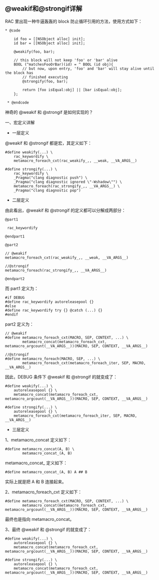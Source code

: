 ## @weakif和@strongif详解

RAC 里出现一种牛逼轰轰的 block 防止循环引用的方法，使用方式如下：

```
* @code

    id foo = [[NSObject alloc] init];
    id bar = [[NSObject alloc] init];

    @weakify(foo, bar);

    // this block will not keep 'foo' or 'bar' alive
    BOOL (^matchesFooOrBar)(id) = ^ BOOL (id obj){
        // but now, upon entry, 'foo' and 'bar' will stay alive until the block has
        // finished executing
        @strongify(foo, bar);

        return [foo isEqual:obj] || [bar isEqual:obj];
    };

 * @endcode
```

神奇的 @weakif 和 @strongif 是如何实现的？

一、宏定义详解

* 一层定义

@weakif 和 @strongif 都是宏，其定义如下：

```
#define weakify(...) \
    rac_keywordify \
    metamacro_foreach_cxt(rac_weakify_,, __weak, __VA_ARGS__)

#define strongify(...) \
    rac_keywordify \
    _Pragma("clang diagnostic push") \
    _Pragma("clang diagnostic ignored \"-Wshadow\"") \
    metamacro_foreach(rac_strongify_,, __VA_ARGS__) \
    _Pragma("clang diagnostic pop")
```

* 二层定义

由此看出，@weakif 和 @strongif 的定义都可以分解成两部分：

```
@part1

 rac_keywordify

@endpart1

@part2

// @weakif
metamacro_foreach_cxt(rac_weakify_,, __weak, __VA_ARGS__)

//@strongif
metamacro_foreach(rac_strongify_,, __VA_ARGS__)

@endpart2

```

而 part1 定义为：

```
#if DEBUG
#define rac_keywordify autoreleasepool {}
#else
#define rac_keywordify try {} @catch (...) {}
#endif
```

part2 定义为：

```
// @weakif
#define metamacro_foreach_cxt(MACRO, SEP, CONTEXT, ...) \
        metamacro_concat(metamacro_foreach_cxt, metamacro_argcount(__VA_ARGS__))(MACRO, SEP, CONTEXT, __VA_ARGS__)
        
//@strongif
#define metamacro_foreach(MACRO, SEP, ...) \
        metamacro_foreach_cxt(metamacro_foreach_iter, SEP, MACRO, __VA_ARGS__)
```

因此，DEBUG 条件下 @weakif 和 @strongif 的就变成了：

```
#define weakify(...) \
    autoreleasepool {} \
    metamacro_concat(metamacro_foreach_cxt, metamacro_argcount(__VA_ARGS__))(MACRO, SEP, CONTEXT, __VA_ARGS__)

#define strongify(...) \
    autoreleasepool {} \
    metamacro_foreach_cxt(metamacro_foreach_iter, SEP, MACRO, __VA_ARGS__)
```

* 三层定义

1、metamacro_concat 定义如下：

```
#define metamacro_concat(A, B) \
        metamacro_concat_(A, B)
```

metamacro_concat_ 定义如下：

```
#define metamacro_concat_(A, B) A ## B
```

实际上就是把 A 和 B 连接起来。

2、metamacro_foreach_cxt 定义如下：

```
#define metamacro_foreach_cxt(MACRO, SEP, CONTEXT, ...) \
        metamacro_concat(metamacro_foreach_cxt, metamacro_argcount(__VA_ARGS__))(MACRO, SEP, CONTEXT, __VA_ARGS__)
```

最终也是指向 metamacro_concat。

3、最终 @weakif 和 @strongif 的就变成了：

```
#define weakify(...) \
    autoreleasepool {} \
    metamacro_concat(metamacro_foreach_cxt, metamacro_argcount(__VA_ARGS__))(MACRO, SEP, CONTEXT, __VA_ARGS__)

#define strongify(...) \
    autoreleasepool {} \
    metamacro_concat(metamacro_foreach_cxt, metamacro_argcount(__VA_ARGS__))(MACRO, SEP, CONTEXT, __VA_ARGS__)
```












